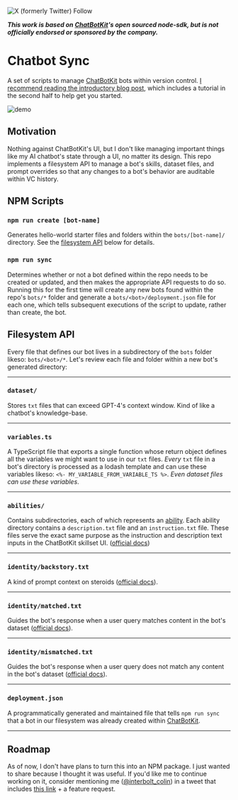 ![X (formerly Twitter) Follow](https://img.shields.io/twitter/follow/interbolt_colin)

**_This work is based on [ChatBotKit](https://chatbotkit.com/)'s open sourced node-sdk, but is not officially endorsed or sponsored by the company._**

# Chatbot Sync

A set of scripts to manage [ChatBotKit](https://chatbotkit.com/) bots within version control. [I recommend reading the introductory blog post](https://interbolt.org/blog/chatbotkit-sync-tool/), which includes a tutorial in the second half to help get you started.

![demo](https://interbolt.org/images/blog/chatbotkit-sync-tool/screenshots/cli-full.gif)

## Motivation

Nothing against ChatBotKit's UI, but I don't like managing important things like my AI chatbot's state through a UI, no matter its design. This repo implements a filesystem API to manage a bot's skills, dataset files, and prompt overrides so that any changes to a bot's behavior are auditable within VC history.

## NPM Scripts

### `npm run create [bot-name]`

Generates hello-world starter files and folders within the `bots/[bot-name]/` directory. See the [filesystem API](#filesystem-api) below for details.

### `npm run sync`

Determines whether or not a bot defined within the repo needs to be created or updated, and then makes the appropriate API requests to do so. Running this for the first time will create any new bots found within the repo's `bots/*` folder and generate a `bots/<bot>/deployment.json` file for each one, which tells subsequent executions of the script to update, rather than create, the bot.

## Filesystem API

Every file that defines our bot lives in a subdirectory of the `bots` folder likeso: `bots/<bot>/*`. Let's review each file and folder within a new bot's generated directory:

---

### `dataset/`

Stores `txt` files that can exceed GPT-4's context window. Kind of like a chatbot's knowledge-base.

---

### `variables.ts`

A TypeScript file that exports a single function whose return object defines all the variables we might want to use in our `txt` files. _Every_ `txt` file in a bot's directory is processed as a lodash template and can use these variables likeso: `<%- MY_VARIABLE_FROM_VARIABLE_TS %>`. _Even dataset files can use these variables_.

---

### `abilities/`

Contains subdirectories, each of which represents an [ability](https://chatbotkit.com/docs/skillsets). Each ability directory contains a `description.txt` file and an `instruction.txt` file. These files serve the exact same purpose as the instruction and description text inputs in the ChatBotKit skillset UI. ([official docs](https://chatbotkit.com/tutorials/how-to-use-chatbot-skillsets-to-create-a-weather-forcast-bot))

---

### `identity/backstory.txt`

A kind of prompt context on steroids ([official docs](https://chatbotkit.com/docs/backstories)).

---

### `identity/matched.txt`

Guides the bot's response when a user query matches content in the bot's dataset ([official docs](https://chatbotkit.com/docs/datasets)).

---

### `identity/mismatched.txt`

Guides the bot's response when a user query does not match any content in the bot's dataset ([official docs](https://chatbotkit.com/docs/datasets)).

---

### `deployment.json`

A programmatically generated and maintained file that tells `npm run sync` that a bot in our filesystem was already created within [ChatBotKit](https://chatbotkit.com).

---

## Roadmap

As of now, I don't have plans to turn this into an NPM package. I just wanted to share because I thought it was useful. If you'd like me to continue working on it, consider mentioning me ([@interbolt_colin](https://twitter.com/interbolt_colin)) in a tweet that includes [this link](https://interbolt/blog/chatbotkit-sync-tool/) + a feature request.
